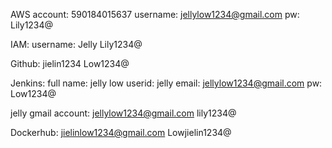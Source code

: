 AWS account:
590184015637
username: jellylow1234@gmail.com
pw: Lily<name>1234@
	
  IAM:
username: Jelly
Lily<name>1234@

Github:
jielin1234
Low<name>1234@

Jenkins:
full name: jelly low
userid: jelly
email: jellylow1234@gmail.com
pw: Low<name>1234@

jelly gmail account:
jellylow1234@gmail.com
lily<name>1234@

Dockerhub:
jielinlow1234@gmail.com
Lowjielin1234@